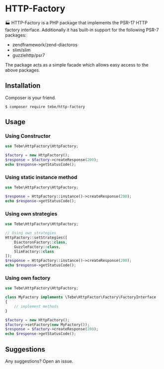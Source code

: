 # HTTP-Factory

:factory: HTTP-Factory is a PHP package that implements the PSR-17 HTTP factory interface.
Additionally it has built-in support for the following PSR-7 packages:

- zendframework/zend-diactoros
- slim/slim
- guzzlehttp/psr7  

The package acts as a simple facade which allows easy access to the above packages.


## Installation

Composer is your friend.

~~~
$ composer require tebe/http-factory
~~~


## Usage

### Using Constructor

~~~php
use Tebe\HttpFactory\HttpFactory;

$factory = new HttpFactory();
$response = $factory->createResponse(200);
echo $response->getStatusCode();
~~~

### Using static instance method

~~~php
use Tebe\HttpFactory\HttpFactory;

$response = HttpFactory::instance()->createResponse(200);
echo $response->getStatusCode();
~~~

### Using own strategies 

~~~php
use Tebe\HttpFactory\HttpFactory;

// Using own strategies
HttpFactory::setStrategies([
    DiactorosFactory::class,
    GuzzleFactory::class,
    SlimFactory::class
]);
$response = HttpFactory::instance()->createResponse(200);
echo $response->getStatusCode();
~~~

### Using own factory

~~~php
use Tebe\HttpFactory\HttpFactory;

class MyFactory implements \Tebe\HttpFactor\Factory\FactoryInterface
{
    // implement methods
}

$factory = new HttpFactory();
$factory->setFactory(new MyFactory());
$response = $factory->createResponse(200);
echo $response->getStatusCode();
~~~

## Suggestions

Any suggestions? Open an issue.
